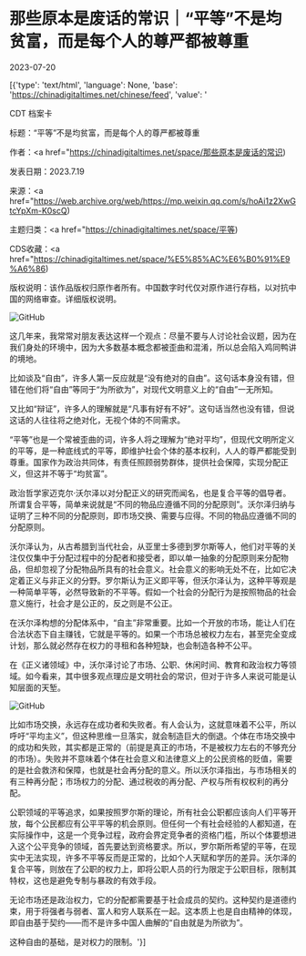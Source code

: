 # 那些原本是废话的常识｜“平等”不是均贫富，而是每个人的尊严都被尊重

2023-07-20

[{'type': 'text/html', 'language': None, 'base': 'https://chinadigitaltimes.net/chinese/feed', 'value': '

CDT 档案卡

标题：“平等”不是均贫富，而是每个人的尊严都被尊重

作者：<a href="https://chinadigitaltimes.net/space/那些原本是废话的常识)

发表日期：2023.7.19

来源：<a href="https://web.archive.org/web/https://mp.weixin.qq.com/s/hoAi1z2XwGtcYpXm-K0scQ)

主题归类：<a href="https://chinadigitaltimes.net/space/平等)

CDS收藏：<a href="https://chinadigitaltimes.net/space/%E5%85%AC%E6%B0%91%E9%A6%86)

版权说明：该作品版权归原作者所有。中国数字时代仅对原作进行存档，以对抗中国的网络审查。详细版权说明。





![GitHub](https://chinadigitaltimes.net/chinese/files/2023/07/post-698419-64b8c311dc331.)

这几年来，我常常对朋友表达这样一个观点：尽量不要与人讨论社会议题，因为在我们身处的环境中，因为大多数基本概念都被歪曲和混淆，所以总会陷入鸡同鸭讲的境地。

比如谈及“自由”，许多人第一反应就是“没有绝对的自由”。这句话本身没有错，但错在他们将“自由”等同于“为所欲为”，对现代文明意义上的“自由”一无所知。

又比如“辩证”，许多人的理解就是“凡事有好有不好”。这句话当然也没有错，但说这话的人往往将之绝对化，无视个体的不同需求。

“平等”也是一个常被歪曲的词，许多人将之理解为“绝对平均”，但现代文明所定义的平等，是一种底线式的平等，即维护社会个体的基本权利，人人的尊严都能受到尊重。国家作为政治共同体，有责任照顾弱势群体，提供社会保障，实现分配正义，但这并不等于“均贫富”。

政治哲学家迈克尔·沃尔泽以对分配正义的研究而闻名，也是复合平等的倡导者。所谓复合平等，简单来说就是“不同的物品应遵循不同的分配原则”。沃尔泽归纳与证明了三种不同的分配原则，即市场交换、需要与应得。不同的物品应遵循不同的分配原则。

沃尔泽认为，从古希腊到当代社会，从亚里士多德到罗尔斯等人，他们对平等的关注仅仅集中于分配过程中的分配者和接受者，即以单一抽象的分配原则来分配物品，但却忽视了分配物品所具有的社会意义。社会意义的影响无处不在，比如它决定着正义与非正义的分野。罗尔斯认为正义即平等，但沃尔泽认为，这种平等观是一种简单平等，必然导致新的不平等。假如一个社会的分配行为是按照物品的社会意义施行，社会才是公正的，反之则是不公正。

在沃尔泽构想的分配体系中，“自主”非常重要。比如一个开放的市场，能让人们在合法状态下自主赚钱，它就是平等的。如果一个市场总被权力左右，甚至完全变成计划，那么就必然存在权力的寻租和各种短缺，也会制造各种不公平。

在《正义诸领域》中，沃尔泽讨论了市场、公职、休闲时间、教育和政治权力等领域。如今看来，其中很多观点理应是文明社会的常识，但对于许多人来说可能是认知层面的天堑。

![GitHub](https://chinadigitaltimes.net/chinese/files/2023/07/post-698419-64b8c3136dffb.)

比如市场交换，永远存在成功者和失败者。有人会认为，这就意味着不公平，所以呼吁“平均主义”，但这种思维一旦落实，就会制造巨大的倒退。个体在市场交换中的成功和失败，其实都是正常的（前提是真正的市场，不是被权力左右的不够充分的市场）。失败并不意味着个体在社会意义和法律意义上的公民资格的贬值，需要的是社会救济和保障，也就是社会再分配的意义。所以沃尔泽指出，与市场相关的有三种再分配；市场权力的分配、通过税收的再分配、产权与所有权权利的再分配。

公职领域的平等追求，如果按照罗尔斯的理论，所有社会公职都应该向人们平等开放，每个公民都应有公平平等的机会原则。但任何一个有社会经验的人都知道，在实际操作中，这是一个竞争过程，政府会界定竞争者的资格门槛，所以个体要想进入这个公平竞争的领域，首先要达到资格要求。所以，罗尔斯所希望的平等，在现实中无法实现，许多不平等反而是正常的，比如个人天赋和学历的差异。沃尔泽的复合平等，则放在了公职的权力上，即将公职人员的行为限定于公职目标，限制其特权，这也是避免专制与暴政的有效手段。

无论市场还是政治权力，它的分配都需要基于社会成员的契约。这种契约是道德约束，用于将强者与弱者、富人和穷人联系在一起。这本质上也是自由精神的体现，即自由基于契约——而不是许多中国人曲解的“自由就是为所欲为”。

这种自由的基础，是对权力的限制。'}]